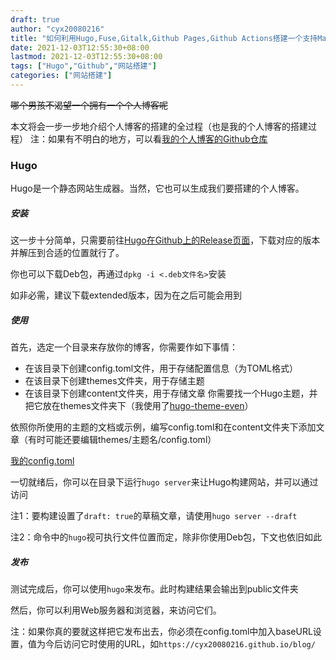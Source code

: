 ```yaml
---
draft: true
author: "cyx20080216"
title: "如何利用Hugo,Fuse,Gitalk,Github Pages,Github Actions搭建一个支持Marldown语法,搜索,评论,自动化部署,在线编辑的个人博客"
date: 2021-12-03T12:55:30+08:00
lastmod: 2021-12-03T12:55:30+08:00
tags: ["Hugo","Github","网站搭建"]
categories: ["网站搭建"]
---
```

~~哪个男孩不渴望一个拥有一个个人博客呢~~

本文将会一步一步地介绍个人博客的搭建的全过程（也是我的个人博客的搭建过程）
注：如果有不明白的地方，可以看[我的个人博客的Github仓库](https://github.com/cyx20080216/blog)
### Hugo
Hugo是一个静态网站生成器。当然，它也可以生成我们要搭建的个人博客。
##### 安装
这一步十分简单，只需要前往[Hugo在Github上的Release页面](https://github.com/gohugoio/hugo/releases/)，下载对应的版本并解压到合适的位置就行了。

你也可以下载Deb包，再通过`dpkg -i <.deb文件名>`安装

如非必需，建议下载extended版本，因为在之后可能会用到
##### 使用
首先，选定一个目录来存放你的博客，你需要作如下事情：
- 在该目录下创建config.toml文件，用于存储配置信息（为TOML格式）
- 在该目录下创建themes文件夹，用于存储主题
- 在该目录下创建content文件夹，用于存储文章
你需要找一个Hugo主题，并把它放在themes文件夹下（我使用了[hugo-theme-even](https://github.com/olOwOlo/hugo-theme-even)）

依照你所使用的主题的文档或示例，编写config.toml和在content文件夹下添加文章（有时可能还要编辑themes/主题名/config.toml）

[我的config.toml](https://github.com/cyx20080216/blog/blob/master/config.toml)

一切就绪后，你可以在目录下运行`hugo server`来让Hugo构建网站，并可以通过[](http://localhost:1313)访问

注1：要构建设置了`draft: true`的草稿文章，请使用`hugo server --draft`

注2：命令中的`hugo`视可执行文件位置而定，除非你使用Deb包，下文也依旧如此

##### 发布
测试完成后，你可以使用`hugo`来发布。此时构建结果会输出到public文件夹

然后，你可以利用Web服务器和浏览器，来访问它们。

注：如果你真的要就这样把它发布出去，你必须在config.toml中加入baseURL设置，值为今后访问它时使用的URL，如`https://cyx20080216.github.io/blog/`
